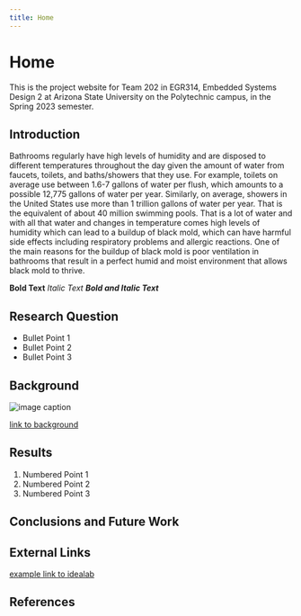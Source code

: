 ```yaml
---
title: Home
---
```


# Home
This is the project website for Team 202 in EGR314, Embedded Systems Design 2
at Arizona State University on the Polytechnic campus, in the Spring 2023
 semester.
## Introduction

Bathrooms regularly have high levels of humidity and are disposed to different temperatures throughout the day given the amount of water from faucets, toilets, and baths/showers that they use. For example, toilets on average use between 1.6-7 gallons of water per flush, which amounts to a possible 12,775 gallons of water per year. Similarly, on average, showers in the United States use more than 1 trillion gallons of water per year. That is the equivalent of about 40 million swimming pools. That is a lot of water and with all that water and changes in temperature comes high levels of humidity which can lead to a buildup of black mold, which can have harmful side effects including respiratory problems and allergic reactions. One of the main reasons for the buildup of black mold is poor ventilation in bathrooms that result in a perfect humid and moist environment that allows black mold to thrive.

**Bold Text**
_Italic Text_
**_Bold and Italic Text_**

## Research Question

* Bullet Point 1
* Bullet Point 2
* Bullet Point 3

## Background

![image caption](https://idealab.asu.edu/assets/images/research/jumper1.png)

[link to background](/background)

## Results

1. Numbered Point 1
1. Numbered Point 2
1. Numbered Point 3

## Conclusions and Future Work

## External Links

[example link to idealab](https://idealab.asu.edu)


## References
